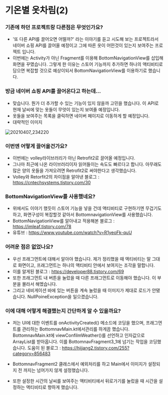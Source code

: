 # 기온별 옷차림(2)

### 기존에 하던 프로젝트랑 다른점은 무엇인가요?

- '또 다른 API를 끌어오면 어떨까?' 라는 이야기를 듣고 시도해 보는 프로젝트라서 네이버 쇼핑 API를 끌어올 예정이고 그에 따른 옷이 어떤것이 있는지 보여주는 프로젝트 입니다.
- 이번에는 Activity가 아닌 Fragment를 이용해 BottomNavigationView를 삽입해 화면을 꾸몄습니다. 그렇게 한 이유는 스토어 기능까지 추가하면 하나의 액티비티로 담으면 복잡할 것으로 
  예상이되서 BottomNavigationView를 이용하기로 했습니다.

### 방금 네이버 쇼핑 API를 끌어온다고 하는데...

- 맞습니다. 뭔가 더 추가할 수 있는 기능이 있지 않을까 고민을 했습니다. 이 API로 현재 날씨에 맞는 옷들이 무엇이 있는지 보여줄 예정입니다.
- 옷들을 보여주는 목록을 클릭하면 네이버 페이지로 이동하게 할 예정입니다.
- 대략적인 이미지

![20210407_234220](https://user-images.githubusercontent.com/68115246/117122084-70ab2800-add0-11eb-8983-b29a20657a06.jpg)

### 이번엔 어떻게 끌어올건가요?

- 이번에는 volley라이브러리가 아닌 Retrofit2로 끌어올 예정입니다.
- 그나마 최근에 나온 라이브러리이자 읽어들이는 속도도 빠르다고 합니다. 아무래도 많은 양의 옷들을 가져오려면 Retrofit2로 써야한다고 생각했습니다.
- Volley와 Retorfit2의 차이점을 알아낸 블로그 : https://cntechsystems.tistory.com/30

### BottomNavigationView를 사용했네요?

- 위에서도 이야기 했듯이 스토어 기능을 넣을 건데 액티비티로 구현하기엔 무겁기도 하고, 화면구성이 복잡할것 같아서 BottomnavigationView를 사용했습니다.
- BottomNavigationView를 알아내고 적용해본 블로그 : https://imleaf.tistory.com/78
- 유튜브 : https://www.youtube.com/watch?v=R1yeoFk-quU

### 어려운 점은 없었나요?

- 우선 프래그먼트에 대해서 알아야 했습니다. 제가 정리했을 때 액티비티는 말 그대로 화면이고, 프래그먼트는 하나의 액티비티 안에서 보여지는 조각을 말합니다. 
- 이를 알게된 블로그 : https://developer88.tistory.com/69
- 또한 프래그먼트 내 버튼을 눌렀을 때 다른 프래그먼트로 이동해야 했습니다. 이 부분을 몰라서 해멨습니다.
- 그리고 네비게이션 바에 있는 버튼을 계속 눌렀을 때 이미지가 제대로 로드가 안됐습니다. NullPoineException을 일으켰습니다. 
  
### 이에 대해 어떻게 해결했는지 간단하게 알 수 있을까요?

- 저는 UI에 대한 이벤트를 onActivityCreated() 메소드에 코딩을 했으며, 프래그먼트를 관리하는 BottomnavMain.kt에서관리를 하게끔 했습니다. 
  BottomnavMain.kt에 viewConfilmWeather()를 선언하고 인자값으로 ArrayList를 받아옵니다. 이를 BottomnavFragment3_1에 넘기는 작업을 코딩했습니다.
  도움이 된 블로그 : https://hijjang2.tistory.com/255?category=856483
  
- BottomnavFragment2 클래스에서 예외처리를 하고 Main에서 이미지가 설정되지 전 까지는 넘어가지 않게 설정했습니다.
  
- 또한 설정한 시간의 날씨를 보여주는 액티비티에서 뒤로가기를 눌렀을 때 시간을 설정하는 액티비티로 향하게 했습니다.
